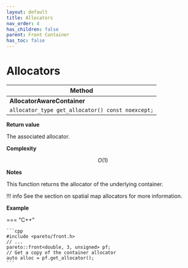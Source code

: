 ```yaml
---
layout: default
title: Allocators
nav_order: 4
has_children: false
parent: Front Container
has_toc: false
---
```

# Allocators

| Method                                           |
| ------------------------------------------------ |
| **AllocatorAwareContainer**                      |
| `allocator_type get_allocator() const noexcept;` |

**Return value**

The associated allocator.

**Complexity**

$$
O(1)
$$

**Notes**

This function returns the allocator of the underlying container. 

!!! info
    See the section on spatial map allocators for more information.

**Example**

=== "C++"

    ```cpp
    #include <pareto/front.h>
    // ...
    pareto::front<double, 3, unsigned> pf;
    // Get a copy of the container allocator
    auto alloc = pf.get_allocator();
    ```



<!-- Generated with mdsplit: https://github.com/alandefreitas/mdsplit -->
